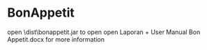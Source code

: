 # BonAppetit

open \dist\bonappetit.jar to open
open Laporan + User Manual Bon Appetit.docx for more information
